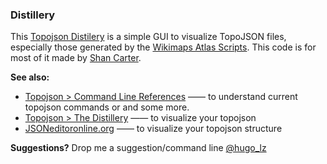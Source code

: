 ### Distillery

This [Topojson Distilery](http://hugolpz.github.io/distillery/) is a simple GUI to visualize TopoJSON files, especially those generated by the [Wikimaps Atlas Scripts](https://github.com/WikimapsAtlas/WikiAtlas_scripts). This code is for most of it made by [Shan Carter](https://github.com/shancarter/distillery/).

**See also:**
* [Topojson > Command Line References](https://github.com/mbostock/topojson/wiki/Command-Line-Reference) —— to understand current topojson commands or and some more.
* [Topojson > The Distillery](http://hugolpz.github.io/distillery/) —— to visualize your topojson
* [JSONeditoronline.org](http://jsoneditoronline.org/) —— to visualize your topojson structure

**Suggestions?** Drop me a suggestion/command line [@hugo_lz](http://twitter.com/hugo_lz)

